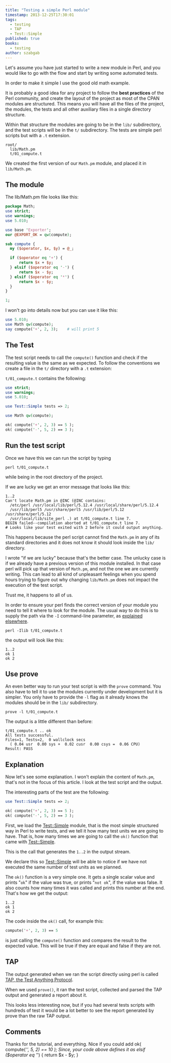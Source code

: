 ```yaml
---
title: "Testing a simple Perl module"
timestamp: 2013-12-25T17:30:01
tags:
  - testing
  - TAP
  - Test::Simple
published: true
books:
  - testing
author: szabgab
---
```



Let's assume you have just started to write a new module in Perl,
and you would like to go with the flow and start by writing some
automated tests.

In order to make it simple I use the good old math example.


It is probably a good idea for any project to follow the
<b>best practices</b> of the Perl community, and create the layout
of the project as most of the CPAN modules are structured.
This means you will have all the files of the project,
the modules, the tests and all other auxiliary files in a
single directory structure.

Within that structure the modules are going to be in the `lib/`
subdirectory, and the test scripts will be in the `t/` subdirectory.
The tests are simple perl scripts but with a `.t` extension.

```
root/
  lib/Math.pm
  t/01_compute.t
```

We created the first version of our `Math.pm` module, and placed it
in `lib/Math.pm`.

## The module

The lib/Math.pm file looks like this:

```perl
package Math;
use strict;
use warnings;
use 5.010;

use base 'Exporter';
our @EXPORT_OK = qw(compute);

sub compute {
  my ($operator, $x, $y) = @_;

  if ($operator eq '+') {
      return $x + $y;
  } elsif ($operator eq '-') {
      return $x - $y;
  } elsif ($operator eq '*') {
      return $x - $y;
  }
}

1;
```

I won't go into details now but you can use it like this:

```perl
use 5.010;
use Math qw(compute);
say compute('+', 2, 3);    # will print 5
```


## The Test

The test script needs to call the `compute()` function and check if the resulting
value is the same as we expected. To follow the conventions we create a file in
the `t/` directory with a `.t` extension:

`t/01_compute.t` contains the following:

```perl
use strict;
use warnings;
use 5.010;

use Test::Simple tests => 2;

use Math qw(compute);

ok( compute('+', 2, 3) == 5 );
ok( compute('-', 5, 2) == 3 );
```


## Run the test script

Once we have this we can run the script by typing

```
perl t/01_compute.t
```

while being in the root directory of the project.

If we are lucky we get an error message that looks like this:

```
1..2
Can't locate Math.pm in @INC (@INC contains:
  /etc/perl /usr/local/lib/perl/5.12.4 /usr/local/share/perl/5.12.4
  /usr/lib/perl5 /usr/share/perl5 /usr/lib/perl/5.12 /usr/share/perl/5.12
  /usr/local/lib/site_perl .) at t/01_compute.t line 7.
BEGIN failed--compilation aborted at t/01_compute.t line 7.
# Looks like your test exited with 2 before it could output anything.
```

This happens because the perl script cannot find the `Math.pm` in any
of its standard directories and it does not know it should look inside
the `lib/` directory.

I wrote "if we are lucky" because that's the better case. The unlucky case
is if we already have a previous version of this module installed.
In that case perl will pick up that version of `Math.pm`, and not the one
we are currently writing. This can lead to all kind of unpleasant feelings
when you spend hours trying to figure out why changing `lib/Math.pm` does
not impact the execution of the test script.

Trust me, it happens to all of us.

In order to ensure your perl finds the correct version of your module
you need to tell it where to look for the module. The usual way to do this
is to supply the path via the `-I` command-line parameter,
as [explained elsewhere](/how-to-change-inc-to-find-perl-modules-in-non-standard-locations).

```
perl -Ilib t/01_compute.t
```

the output will look like this:

```
1..2
ok 1
ok 2
```

## Use prove

An even better way to run your test script is with the `prove` command.
You also have to tell it to use the modules currently under development
but it is simpler. You only have to provide the `-l` flag as it already
knows the modules should be in the `lib/` subdirectory.

```
prove -l t/01_compute.t
```

The output is a little different than before:

```
t/01_compute.t .. ok
All tests successful.
Files=1, Tests=2,  0 wallclock secs
  ( 0.04 usr  0.00 sys +  0.02 cusr  0.00 csys =  0.06 CPU)
Result: PASS
```

## Explanation

Now let's see some explanation. I won't explain the content of `Math.pm`,
that's not in the focus of this article. I look at the test script and the output.

The interesting parts of the test are the following:

```perl
use Test::Simple tests => 2;

ok( compute('+', 2, 3) == 5 );
ok( compute('-', 5, 2) == 3 );
```

First, we load the [Test::Simple](https://metacpan.org/pod/Test::Simple) module,
that is the most simple structured way in Perl to write tests,
and we tell it how many test units we are going to have.
That is, how many times we are going to
call the `ok()` function that came with [Test::Simple](https://metacpan.org/pod/Test::Simple).

This is the call that generates the `1..2` in the output stream.

We declare this so [Test::Simple](https://metacpan.org/pod/Test::Simple) will be able to notice
if we have not executed the same number of test units as
we planned.

The `ok()` function is a very simple one. It gets a single scalar
value and prints "`ok`" if the value was true,
or prints "`not ok`", if the value was false.
It also counts how many times it was called
and prints this number at the end. That's how we get the output:

```
1..2
ok 1
ok 2
```

The code inside the `ok()` call, for example this:

```perl
compute('+', 2, 3) == 5
```

is just calling the `compute()` function and compares the
result to the expected value. This will be true if they
are equal and false if they are not.

## TAP

The output generated when we ran the script directly using perl
is called [TAP, the Test Anything Protocol](/tap-test-anything-protocol).

When we used `prove()`, it ran the test script,
collected and parsed the TAP output and generated a report about it.

This looks less interesting now, but if you had several
tests scripts with hundreds of test it would be a lot
better to see the report generated by prove than the raw TAP
output.

## Comments

Thanks for the tutorial, and everything.
Nice if you could add
ok( compute('*', 5, 2) == 10 );
Since, your code above defines it as
elsif ($operator eq '*') {
return $x - $y;
}


